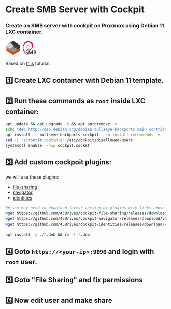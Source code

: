 # Create SMB Server with Cockpit
### Create an SMB server with cockpit on Proxmox using Debian 11 LXC container.
<img src="https://raw.githubusercontent.com/ariadata/proxmox-templates-helpers/main/static/icons/LXC.png" alt="Debian LXC" height="48" /> <img src="https://raw.githubusercontent.com/ariadata/proxmox-templates-helpers/main/static/icons/smb-debian.png" alt="SMB on Debian" height="48" />

Based on [this](https://www.youtube.com/watch?v=Hu3t8pcq8O0) tutorial.

## 1️⃣ Create LXC container with Debian 11 template.

## 2️⃣ Run these commands as `root` inside LXC container:
```sh
apt update && apt upgrade -y && apt autoremove -y
echo "deb http://deb.debian.org/debian bullseye-backports main contrib" | sudo tee -a /etc/apt/sources.list
apt install -t bullseye-backports cockpit --no-install-recommends -y
sed -i "s|root|# root\n|g" /etc/cockpit/disallowed-users
systemctl enable --now cockpit.socket
```

## 3️⃣ Add custom cockpoit plugins:
we will use these plugins:
- [file-sharing](https://github.com/45Drives/cockpit-file-sharing)
- [navigator](https://github.com/45Drives/cockpit-navigator)
- [identities](https://github.com/45Drives/cockpit-identities)
```sh
## you may need to download latest version of plugins with links above
wget https://github.com/45Drives/cockpit-file-sharing/releases/download/v3.3.1/cockpit-file-sharing_3.3.1-1focal_all.deb
wget https://github.com/45Drives/cockpit-navigator/releases/download/v0.5.10/cockpit-navigator_0.5.10-1focal_all.deb
wget https://github.com/45Drives/cockpit-identities/releases/download/v0.1.10/cockpit-identities_0.1.10-1focal_all.deb

apt install -y ./*.deb && rm -f *.deb
```

## 4️⃣ Goto `https://<your-ip>:9090` and login with `root` user.

## 5️⃣ Goto "File Sharing" and fix permissions

## 6️⃣ Now edit user and make share

